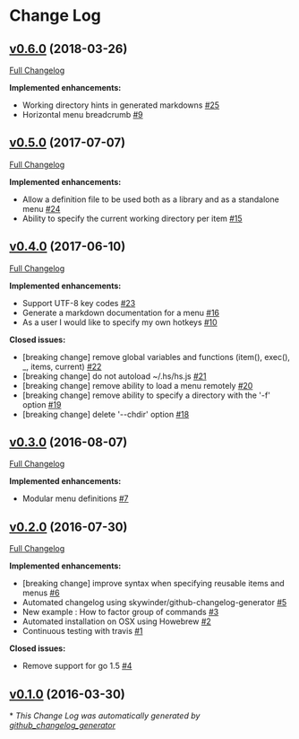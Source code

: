 # Change Log

## [v0.6.0](https://github.com/julienmoumne/hotshell/tree/v0.6.0) (2018-03-26)
[Full Changelog](https://github.com/julienmoumne/hotshell/compare/v0.5.0...v0.6.0)

**Implemented enhancements:**

- Working directory hints in generated markdowns [\#25](https://github.com/julienmoumne/hotshell/issues/25)
- Horizontal menu breadcrumb [\#9](https://github.com/julienmoumne/hotshell/issues/9)

## [v0.5.0](https://github.com/julienmoumne/hotshell/tree/v0.5.0) (2017-07-07)
[Full Changelog](https://github.com/julienmoumne/hotshell/compare/v0.4.0...v0.5.0)

**Implemented enhancements:**

- Allow a definition file to be used both as a library and as a standalone menu [\#24](https://github.com/julienmoumne/hotshell/issues/24)
- Ability to specify the current working directory per item [\#15](https://github.com/julienmoumne/hotshell/issues/15)

## [v0.4.0](https://github.com/julienmoumne/hotshell/tree/v0.4.0) (2017-06-10)
[Full Changelog](https://github.com/julienmoumne/hotshell/compare/v0.3.0...v0.4.0)

**Implemented enhancements:**

- Support UTF-8 key codes [\#23](https://github.com/julienmoumne/hotshell/issues/23)
- Generate a markdown documentation for a menu [\#16](https://github.com/julienmoumne/hotshell/issues/16)
- As a user I would like to specify my own hotkeys [\#10](https://github.com/julienmoumne/hotshell/issues/10)

**Closed issues:**

- \[breaking change\] remove global variables and functions \(item\(\), exec\(\), \_, items, current\) [\#22](https://github.com/julienmoumne/hotshell/issues/22)
- \[breaking change\] do not autoload ~/.hs/hs.js [\#21](https://github.com/julienmoumne/hotshell/issues/21)
- \[breaking change\] remove ability to load a menu remotely [\#20](https://github.com/julienmoumne/hotshell/issues/20)
- \[breaking change\] remove ability to specify a directory with the '-f' option [\#19](https://github.com/julienmoumne/hotshell/issues/19)
- \[breaking change\] delete '--chdir' option [\#18](https://github.com/julienmoumne/hotshell/issues/18)

## [v0.3.0](https://github.com/julienmoumne/hotshell/tree/v0.3.0) (2016-08-07)
[Full Changelog](https://github.com/julienmoumne/hotshell/compare/v0.2.0...v0.3.0)

**Implemented enhancements:**

- Modular menu definitions [\#7](https://github.com/julienmoumne/hotshell/issues/7)

## [v0.2.0](https://github.com/julienmoumne/hotshell/tree/v0.2.0) (2016-07-30)
[Full Changelog](https://github.com/julienmoumne/hotshell/compare/v0.1.0...v0.2.0)

**Implemented enhancements:**

- \[breaking change\] improve syntax when specifying reusable items and menus [\#6](https://github.com/julienmoumne/hotshell/issues/6)
- Automated changelog using skywinder/github-changelog-generator [\#5](https://github.com/julienmoumne/hotshell/issues/5)
- New example : How to factor group of commands [\#3](https://github.com/julienmoumne/hotshell/issues/3)
- Automated installation on OSX using Howebrew [\#2](https://github.com/julienmoumne/hotshell/issues/2)
- Continuous testing with travis [\#1](https://github.com/julienmoumne/hotshell/issues/1)

**Closed issues:**

- Remove support for go 1.5 [\#4](https://github.com/julienmoumne/hotshell/issues/4)

## [v0.1.0](https://github.com/julienmoumne/hotshell/tree/v0.1.0) (2016-03-30)


\* *This Change Log was automatically generated by [github_changelog_generator](https://github.com/skywinder/Github-Changelog-Generator)*